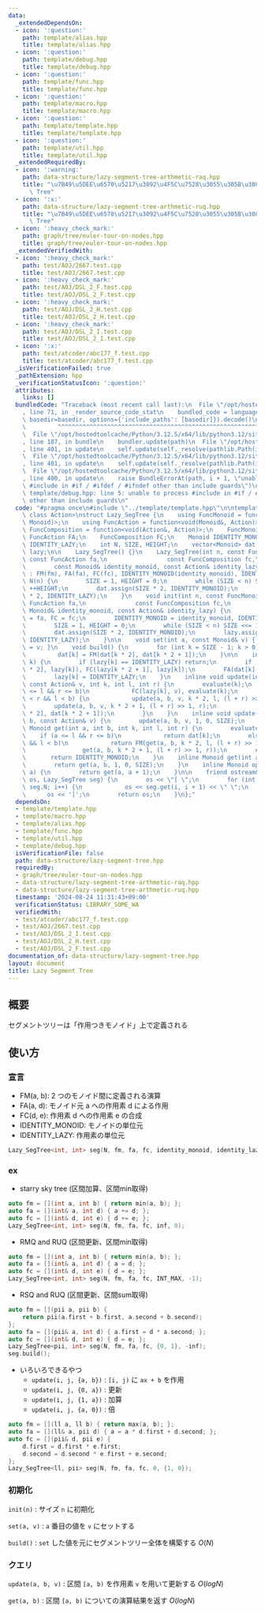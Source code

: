 ```yaml
---
data:
  _extendedDependsOn:
  - icon: ':question:'
    path: template/alias.hpp
    title: template/alias.hpp
  - icon: ':question:'
    path: template/debug.hpp
    title: template/debug.hpp
  - icon: ':question:'
    path: template/func.hpp
    title: template/func.hpp
  - icon: ':question:'
    path: template/macro.hpp
    title: template/macro.hpp
  - icon: ':question:'
    path: template/template.hpp
    title: template/template.hpp
  - icon: ':question:'
    path: template/util.hpp
    title: template/util.hpp
  _extendedRequiredBy:
  - icon: ':warning:'
    path: data-structure/lazy-segment-tree-arthmetic-raq.hpp
    title: "\u7B49\u5DEE\u6570\u5217\u3092\u4F5C\u7528\u3055\u305B\u308B Lazy Segment\
      \ Tree"
  - icon: ':x:'
    path: data-structure/lazy-segment-tree-arthmetic-ruq.hpp
    title: "\u7B49\u5DEE\u6570\u5217\u3092\u4F5C\u7528\u3055\u305B\u308B Lazy Segment\
      \ Tree"
  - icon: ':heavy_check_mark:'
    path: graph/tree/euler-tour-on-nodes.hpp
    title: graph/tree/euler-tour-on-nodes.hpp
  _extendedVerifiedWith:
  - icon: ':heavy_check_mark:'
    path: test/AOJ/2667.test.cpp
    title: test/AOJ/2667.test.cpp
  - icon: ':heavy_check_mark:'
    path: test/AOJ/DSL_2_F.test.cpp
    title: test/AOJ/DSL_2_F.test.cpp
  - icon: ':heavy_check_mark:'
    path: test/AOJ/DSL_2_H.test.cpp
    title: test/AOJ/DSL_2_H.test.cpp
  - icon: ':heavy_check_mark:'
    path: test/AOJ/DSL_2_I.test.cpp
    title: test/AOJ/DSL_2_I.test.cpp
  - icon: ':x:'
    path: test/atcoder/abc177_f.test.cpp
    title: test/atcoder/abc177_f.test.cpp
  _isVerificationFailed: true
  _pathExtension: hpp
  _verificationStatusIcon: ':question:'
  attributes:
    links: []
  bundledCode: "Traceback (most recent call last):\n  File \"/opt/hostedtoolcache/Python/3.12.5/x64/lib/python3.12/site-packages/onlinejudge_verify/documentation/build.py\"\
    , line 71, in _render_source_code_stat\n    bundled_code = language.bundle(stat.path,\
    \ basedir=basedir, options={'include_paths': [basedir]}).decode()\n          \
    \         ^^^^^^^^^^^^^^^^^^^^^^^^^^^^^^^^^^^^^^^^^^^^^^^^^^^^^^^^^^^^^^^^^^^^^^^^^^^^^^^^^\n\
    \  File \"/opt/hostedtoolcache/Python/3.12.5/x64/lib/python3.12/site-packages/onlinejudge_verify/languages/cplusplus.py\"\
    , line 187, in bundle\n    bundler.update(path)\n  File \"/opt/hostedtoolcache/Python/3.12.5/x64/lib/python3.12/site-packages/onlinejudge_verify/languages/cplusplus_bundle.py\"\
    , line 401, in update\n    self.update(self._resolve(pathlib.Path(included), included_from=path))\n\
    \  File \"/opt/hostedtoolcache/Python/3.12.5/x64/lib/python3.12/site-packages/onlinejudge_verify/languages/cplusplus_bundle.py\"\
    , line 401, in update\n    self.update(self._resolve(pathlib.Path(included), included_from=path))\n\
    \  File \"/opt/hostedtoolcache/Python/3.12.5/x64/lib/python3.12/site-packages/onlinejudge_verify/languages/cplusplus_bundle.py\"\
    , line 400, in update\n    raise BundleErrorAt(path, i + 1, \"unable to process\
    \ #include in #if / #ifdef / #ifndef other than include guards\")\nonlinejudge_verify.languages.cplusplus_bundle.BundleErrorAt:\
    \ template/debug.hpp: line 5: unable to process #include in #if / #ifdef / #ifndef\
    \ other than include guards\n"
  code: "#pragma once\n#include \"../template/template.hpp\"\n\ntemplate <class Monoid,\
    \ class Action>\nstruct Lazy_SegTree {\n    using FuncMonoid = function<Monoid(Monoid,\
    \ Monoid)>;\n    using FuncAction = function<void(Monoid&, Action)>;\n    using\
    \ FuncComposition = function<void(Action&, Action)>;\n    FuncMonoid FM;\n   \
    \ FuncAction FA;\n    FuncComposition FC;\n    Monoid IDENTITY_MONOID;\n    Action\
    \ IDENTITY_LAZY;\n    int N, SIZE, HEIGHT;\n    vector<Monoid> dat;\n    vector<Action>\
    \ lazy;\n\n    Lazy_SegTree() {}\n    Lazy_SegTree(int n, const FuncMonoid fm,\
    \ const FuncAction fa,\n                 const FuncComposition fc,\n         \
    \        const Monoid& identity_monoid, const Action& identity_lazy)\n       \
    \ : FM(fm), FA(fa), FC(fc), IDENTITY_MONOID(identity_monoid), IDENTITY_LAZY(identity_lazy),\
    \ N(n) {\n        SIZE = 1, HEIGHT = 0;\n        while (SIZE < n) SIZE <<= 1,\
    \ ++HEIGHT;\n        dat.assign(SIZE * 2, IDENTITY_MONOID);\n        lazy.assign(SIZE\
    \ * 2, IDENTITY_LAZY);\n    }\n    void init(int n, const FuncMonoid fm, const\
    \ FuncAction fa,\n              const FuncComposition fc,\n              const\
    \ Monoid& identity_monoid, const Action& identity_lazy) {\n        FM = fm, FA\
    \ = fa, FC = fc;\n        IDENTITY_MONOID = identity_monoid, IDENTITY_LAZY = identity_lazy;\n\
    \        SIZE = 1, HEIGHT = 0;\n        while (SIZE < n) SIZE <<= 1, ++HEIGHT;\n\
    \        dat.assign(SIZE * 2, IDENTITY_MONOID);\n        lazy.assign(SIZE * 2,\
    \ IDENTITY_LAZY);\n    }\n\n    void set(int a, const Monoid& v) { dat[a + SIZE]\
    \ = v; }\n    void build() {\n        for (int k = SIZE - 1; k > 0; --k)\n   \
    \         dat[k] = FM(dat[k * 2], dat[k * 2 + 1]);\n    }\n\n    inline void evaluate(int\
    \ k) {\n        if (lazy[k] == IDENTITY_LAZY) return;\n        if (k < SIZE) FC(lazy[k\
    \ * 2], lazy[k]), FC(lazy[k * 2 + 1], lazy[k]);\n        FA(dat[k], lazy[k]);\n\
    \        lazy[k] = IDENTITY_LAZY;\n    }\n    inline void update(int a, int b,\
    \ const Action& v, int k, int l, int r) {\n        evaluate(k);\n        if (a\
    \ <= l && r <= b)\n            FC(lazy[k], v), evaluate(k);\n        else if (a\
    \ < r && l < b) {\n            update(a, b, v, k * 2, l, (l + r) >> 1);\n    \
    \        update(a, b, v, k * 2 + 1, (l + r) >> 1, r);\n            dat[k] = FM(dat[k\
    \ * 2], dat[k * 2 + 1]);\n        }\n    }\n    inline void update(int a, int\
    \ b, const Action& v) {\n        update(a, b, v, 1, 0, SIZE);\n    }\n\n    inline\
    \ Monoid get(int a, int b, int k, int l, int r) {\n        evaluate(k);\n    \
    \    if (a <= l && r <= b)\n            return dat[k];\n        else if (a < r\
    \ && l < b)\n            return FM(get(a, b, k * 2, l, (l + r) >> 1),\n      \
    \                get(a, b, k * 2 + 1, (l + r) >> 1, r));\n        else\n     \
    \       return IDENTITY_MONOID;\n    }\n    inline Monoid get(int a, int b) {\n\
    \        return get(a, b, 1, 0, SIZE);\n    }\n    inline Monoid operator[](int\
    \ a) {\n        return get(a, a + 1);\n    }\n\n    friend ostream& operator<<(ostream&\
    \ os, Lazy_SegTree seg) {\n        os << \"[ \";\n        for (int i = 0; i <\
    \ seg.N; i++) {\n            os << seg.get(i, i + 1) << \" \";\n        }\n  \
    \      os << ']';\n        return os;\n    }\n};"
  dependsOn:
  - template/template.hpp
  - template/macro.hpp
  - template/alias.hpp
  - template/func.hpp
  - template/util.hpp
  - template/debug.hpp
  isVerificationFile: false
  path: data-structure/lazy-segment-tree.hpp
  requiredBy:
  - graph/tree/euler-tour-on-nodes.hpp
  - data-structure/lazy-segment-tree-arthmetic-raq.hpp
  - data-structure/lazy-segment-tree-arthmetic-ruq.hpp
  timestamp: '2024-08-24 11:31:43+09:00'
  verificationStatus: LIBRARY_SOME_WA
  verifiedWith:
  - test/atcoder/abc177_f.test.cpp
  - test/AOJ/2667.test.cpp
  - test/AOJ/DSL_2_I.test.cpp
  - test/AOJ/DSL_2_H.test.cpp
  - test/AOJ/DSL_2_F.test.cpp
documentation_of: data-structure/lazy-segment-tree.hpp
layout: document
title: Lazy Segment Tree
---
```


## 概要

セグメントツリーは「作用つきモノイド」上で定義される

## 使い方

### 宣言

- FM(a, b): 2 つのモノイド間に定義される演算
- FA(a, d): モノイド元 a への作用素 d による作用
- FC(d, e): 作用素 d への作用素 e の合成
- IDENTITY_MONOID: モノイドの単位元
- IDENTITY_LAZY: 作用素の単位元

```cpp
Lazy_SegTree<int, int> seg(N, fm, fa, fc, identity_monoid, identity_lazy)
```

### ex

- starry sky tree (区間加算、区間min取得)

```cpp
auto fm = [](int a, int b) { return min(a, b); };
auto fa = [](int& a, int d) { a += d; };
auto fc = [](int& d, int e) { d += e; };
Lazy_SegTree<int, int> seg(N, fm, fa, fc, inf, 0);
```

- RMQ and RUQ (区間更新、区間min取得)

```cpp
auto fm = [](int a, int b) { return min(a, b); };
auto fa = [](int& a, int d) { a = d; };
auto fc = [](int& d, int e) { d = e; };
Lazy_SegTree<int, int> seg(N, fm, fa, fc, INT_MAX, -1);
```

- RSQ and RUQ (区間更新、区間sum取得)

```cpp
auto fm = [](pii a, pii b) {
    return pii(a.first + b.first, a.second + b.second);
};
auto fa = [](pii& a, int d) { a.first = d * a.second; };
auto fc = [](int& d, int e) { d = e; };
Lazy_SegTree<pii, int> seg(N, fm, fa, fc, {0, 1}, -inf);
seg.build();
```

- いろいろできるやつ
  - `update(i, j, {a, b})` : `[i, j)` に `ax + b` を作用
  - `update(i, j, {0, a})` : 更新
  - `update(i, j, {1, a})` : 加算
  - `update(i, j, {a, 0})` : 倍

```cpp
auto fm = [](ll a, ll b) { return max(a, b); };
auto fa = [](ll& a, pii d) { a = a * d.first + d.second; };
auto fc = [](pii& d, pii e) {
    d.first = d.first * e.first;
    d.second = d.second * e.first + e.second;
};
Lazy_SegTree<ll, pii> seg(N, fm, fa, fc, 0, {1, 0});
```

### 初期化

`init(n)` : サイズ `n` に初期化

`set(a, v)` : `a` 番目の値を `v` にセットする

`build()` : `set` した値を元にセグメントツリー全体を構築する $O(N)$

### クエリ

`update(a, b, v)` : 区間 `[a, b)` を作用素 `v` を用いて更新する $O(log N)$

`get(a, b)` : 区間 `[a, b)` についての演算結果を返す $O(log N)$
